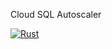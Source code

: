 Cloud SQL Autoscaler

[![Rust](https://github.com/royge/cloudsql-autoscale/actions/workflows/rust.yml/badge.svg)](https://github.com/royge/cloudsql-autoscale/actions/workflows/rust.yml)
